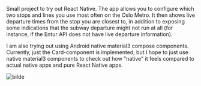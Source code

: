 Small project to try out React Native. The app allows you to configure which two stops and lines you use most often on the Oslo Metro. It then shows live departure times from the stop you are closest to, in addition to exposing some indications that the subway departure might not run at all (for instance, if the Entur API does not have live departure information).

I am also trying out using Android native material3 compose components. Currently, just the Card-component is implemented, but I hope to just use native material3 components to check out how "native" it feels compared to actual native apps and pure React Native apps.

![bilde](https://github.com/Lilleengen/bomtur/assets/6050834/2ebce1dc-af02-4606-a6dc-1338c043c6cd)
